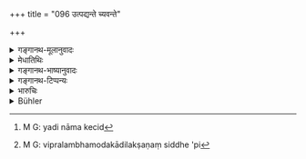 +++
title = "096 उत्पद्यन्ते च्यवन्ते"

+++

<details><summary>गङ्गानथ-मूलानुवादः</summary>

Those other (doctrines) which spring up and perish are all worthless and false, being of modern growth.—(96)
</details>

<details><summary>मेधातिथिः</summary>

**अतो** वेदाद् **यान्य् अन्यानि** शासनानि **तान्य्** **उत्पद्यन्ते विनश्यन्ति **च । उत्पादविनाशित्वाद् अनित्यानि । वेदस् तु तद्विपर्ययान् नित्यः । **अर्वाक्कालिकतया** इदानींतनेन पुरुषेण केनचित् कृतत्वाद् अतो **निष्फलानि**, अदृष्टस्य फलस्याभावात् । **यानि कानिचिद्**[^२८४] विप्रलम्भमूलकादिलक्षणानि[^२८५] ॥ १२.९६ ॥


[^२८५]:
     M G: vipralambhamodakādilakṣaṇaṃ siddhe 'pi


[^२८४]:
     M G: yadi nāma kecid
</details>

<details><summary>गङ्गानथ-भाष्यानुवादः</summary>

‘*Other*’—*i.e*., apart from the Veda;—‘*doctrines*’— teachings;—‘*which spring up and perish*,’—and because they spring up and perish, they are
*not eternal*,—while the Veda is *eternal*.

‘*Being of modern growths*’— having been propounded by some person of the present time,—‘*they are worthless*’—not productive of any transcendental result.

‘*Those other doctrines*’—which bear traces of being propounded by dissemblers, and such other signs.—(96)
</details>

<details><summary>गङ्गानथ-टिप्पन्यः</summary>

This verse is quoted in *Aparārka* (p. 12.)
</details>

<details><summary>भारुचिः</summary>

अतो वेद एव स्वतन्त्रो ऽनुशासने ऽन्यनिरपेक्षो भूत्वा, भूयः प्रमाणशास्त्रानुविधानाच् च । तन्मूलं धर्मशास्त्रम्, न त्व् अन्यानि तद्विधानि । पुरुषकृतयः कर्तृसमाख्याताः । यतश् चैतद् एवम् अतः ॥ १२.९६ ॥
</details>

<details><summary>Bühler</summary>

096	All those (doctrines), differing from the (Veda), which spring up and (soon) perish, are worthless and false, because they are of modern date.
</details>
